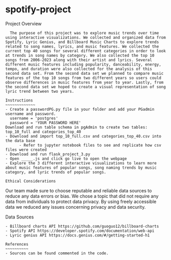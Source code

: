 # spotify-project

Project Overview
~~~~~~~~~~~~~~~~~
  The purpose of this project was to explore music trends over time using interactive visualizations. We collected and organized data from Spotify, Lyric Genius, and Billboard Music Charts to explore trends related to song names, lyrics, and music features. We collected the current top 40 songs for several different categories in order to look at trends in song names by category. We also collected the top 10 songs from 2006-2023 along with their artist and lyrics. Several different music features including popularity, danceability, energy, tempo, and duration were also collected for the analysis of this second data set. From the second data set we planned to compare music features of the top 10 songs from two different years so users could observe differences in music features from year to year. Lastly, from the second data set we hoped to create a visual representation of song lyric trend between two years. 

Instructions
~~~~~~~~~~~~~
- Create a passwordPG.py file in your folder and add your PGadmin username and password.
  username = 'postgres'
  password = 'YOUR PASSWORD HERE'
Download and run table schema in pgAdmin to create two tables: top_10_full and categories_top_40
- Download and import top_10_full.csv and categories_top_40.csv into the data base
      - Refer to jupyter notebook files to see and replicate how csv files were created
- Download and run flask_project_3.py
- Open _____.js and click go live to open the webpage
- Explore the 3 different interactive visualizations to learn more about music features of popular songs, song naming trends by music category, and lyric trends of popular songs.

Ethical Considerations
~~~~~~~~~~~~~~~~~~~~~~
  Our team made sure to choose reputable and reliable data sources to reduce any data errors or bias. We chose a topic that did not require any data from individuals to protect data privacy. By using freely accessible data we reduced any issues concerning privacy and data security.

Data Sources
~~~~~~~~~~~~
- Billboard charts API https://github.com/guoguo12/billboard-charts
- Spotify API https://developer.spotify.com/documentation/web-api
- Lyric genius API https://docs.genius.com/#/getting-started-h1

References
~~~~~~~~~~
- Sources can be found commented in the code.
